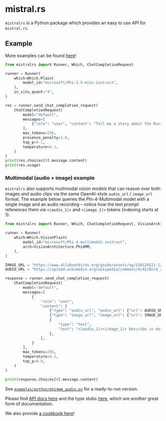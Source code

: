 # mistral.rs

`mistralrs` is a Python package which provides an easy to use API for `mistral.rs`. 

## Example
More examples can be found [here](https://github.com/EricLBuehler/mistral.rs/tree/master/examples/python)!

```python
from mistralrs import Runner, Which, ChatCompletionRequest

runner = Runner(
    which=Which.Plain(
        model_id="microsoft/Phi-3.5-mini-instruct",
    ),
    in_situ_quant="4",
)

res = runner.send_chat_completion_request(
    ChatCompletionRequest(
        model="default",
        messages=[
            {"role": "user", "content": "Tell me a story about the Rust type system."}
        ],
        max_tokens=256,
        presence_penalty=1.0,
        top_p=0.1,
        temperature=0.1,
    )
)
print(res.choices[0].message.content)
print(res.usage)
```

### Multimodal (audio + image) example

`mistralrs` also supports multimodal vision models that can reason over both
images *and* audio clips via the same OpenAI-style `audio_url` / `image_url`
format. The example below queries the Phi-4-Multimodal model with a single
image and an audio recording – notice how the text prompt references them via
`<|audio_1|>` and `<|image_1|>` tokens (indexing starts at 1):

```python
from mistralrs import Runner, Which, ChatCompletionRequest, VisionArchitecture

runner = Runner(
    which=Which.VisionPlain(
        model_id="microsoft/Phi-4-multimodal-instruct",
        arch=VisionArchitecture.Phi4MM,
    ),
)

IMAGE_URL = "https://www.allaboutbirds.org/guide/assets/og/528129121-1200px.jpg"
AUDIO_URL = "https://upload.wikimedia.org/wikipedia/commons/4/42/Bird_singing.ogg"

response = runner.send_chat_completion_request(
    ChatCompletionRequest(
        model="default",
        messages=[
            {
                "role": "user",
                "content": [
                    {"type": "audio_url", "audio_url": {"url": AUDIO_URL}},
                    {"type": "image_url", "image_url": {"url": IMAGE_URL}},
                    {
                        "type": "text",
                        "text": "<|audio_1|><|image_1|> Describe in detail what is happening, referencing both what you hear and what you see.",
                    },
                ],
            }
        ],
        max_tokens=256,
        temperature=0.2,
        top_p=0.9,
    )
)

print(response.choices[0].message.content)
```

See [`examples/python/phi4mm_audio.py`](../examples/python/phi4mm_audio.py) for a ready-to-run version.

Please find [API docs here](API.md) and the type stubs [here](mistralrs.pyi), which are another great form of documentation.

We also provide [a cookbook here](../examples/python/cookbook.ipynb)!
